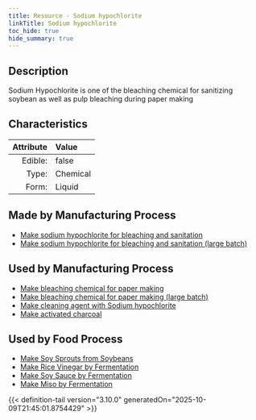 ```yaml
---
title: Resource - Sodium hypochlorite
linkTitle: Sodium hypochlorite
toc_hide: true
hide_summary: true
---
```

<!-- This is generated by the MarsSim HelpGenertor, do not edit. -->

## Description
&#10;&#9;&#9;Sodium Hypochlorite is&#10;&#9;&#9;one of the bleaching chemical for sanitizing soybean as well as pulp&#10;&#9;&#9;bleaching during paper making 

## Characteristics

| Attribute      | Value |
|--------:|:------|
|Edible:|false|
|Type:|Chemical|
|Form:|Liquid|
 
## Made by Manufacturing Process

- [Make sodium hypochlorite for bleaching and sanitation](/docs/definitions/process/make-sodium-hypochlorite-for-bleaching-and-sanitation)
- [Make sodium hypochlorite for bleaching and sanitation (large batch)](/docs/definitions/process/make-sodium-hypochlorite-for-bleaching-and-sanitation--large-batch-)

## Used by Manufacturing Process

- [Make bleaching chemical for paper making](/docs/definitions/process/make-bleaching-chemical-for-paper-making)
- [Make bleaching chemical for paper making (large batch)](/docs/definitions/process/make-bleaching-chemical-for-paper-making--large-batch-)
- [Make cleaning agent with Sodium hypochlorite](/docs/definitions/process/make-cleaning-agent-with-sodium-hypochlorite)
- [Make activated charcoal](/docs/definitions/process/make-activated-charcoal)


    
## Used by Food Process

- [Make Soy Sprouts from Soybeans](/docs/definitions/food/make-soy-sprouts-from-soybeans)
- [Make Rice Vinegar by Fermentation](/docs/definitions/food/make-rice-vinegar-by-fermentation)
- [Make Soy Sauce by Fermentation](/docs/definitions/food/make-soy-sauce-by-fermentation)
- [Make Miso by Fermentation](/docs/definitions/food/make-miso-by-fermentation)



{{< definition-tail version="3.10.0" generatedOn="2025-10-09T21:45:01.8754429" >}}



